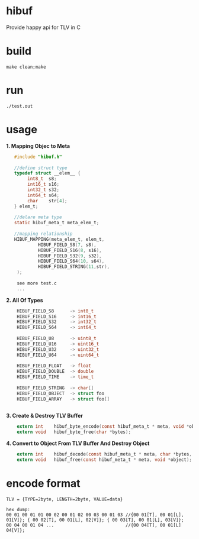 # hibuf
Provide happy api for TLV in C

# build
    make clean;make

# run
    ./test.out
    
# usage

**1. Mapping Objec to Meta**

```c
   #include "hibuf.h"
   
   //define struct type 
   typedef struct __elem__ {
        int8_t  s8;
        int16_t s16;
        int32_t s32;
        int64_t s64;
        char    str[4];
   } elem_t;
   
   //delare meta type
   static hibuf_meta_t meta_elem_t;
  
   //mapping relationship
   HIBUF_MAPPING(meta_elem_t, elem_t,
            HIBUF_FIELD_S8(7, s8),
            HIBUF_FIELD_S16(8, s16),
            HIBUF_FIELD_S32(9, s32),
            HIBUF_FIELD_S64(10, s64),
            HIBUF_FIELD_STRING(11,str),
    );
    
    see more test.c
    ...
```  

**2. All Of Types**

```c
    HIBUF_FIELD_S8      -> int8_t
    HIBUF_FIELD_S16     -> int16_t
    HIBUF_FIELD_S32     -> int32_t
    HIBUF_FIELD_S64     -> int64_t
   
    HIBUF_FIELD_U8      -> uint8_t
    HIBUF_FIELD_U16     -> uint16_t
    HIBUF_FIELD_U32     -> uint32_t
    HIBUF_FIELD_U64     -> uint64_t
    
    HIBUF_FIELD_FLOAT   -> float
    HIBUF_FIELD_DOUBLE  -> double
    HIBUF_FIELD_TIME    -> time_t
    
    HIBUF_FIELD_STRING  -> char[]
    HIBUF_FIELD_OBJECT  -> struct foo
    HIBUF_FIELD_ARRAY   -> struct foo[]
        
```

**3. Create & Destroy TLV Buffer**

```c
    extern int    hibuf_byte_encode(const hibuf_meta_t * meta, void *object, char **bytes);
    extern void   hibuf_byte_free(char *bytes);
 ```  
 
**4. Convert to Object From TLV Buffer And Destroy Object**

```c
    extern int    hibuf_decode(const hibuf_meta_t * meta, char *bytes, size_t size, void **object);
    extern void   hibuf_free(const hibuf_meta_t * meta, void *object);
```  


# encode format

```
TLV = {TYPE=2byte, LENGTH=2byte, VALUE=data}

hex dump:
00 01 00 01 01 00 02 00 01 02 00 03 00 01 03 //{00 01[T], 00 01[L], 01[V]}; { 00 02[T], 00 01[L], 02[V]}; { 00 03[T], 00 01[L], 03[V]};
00 04 00 01 04 ...                           //{00 04[T], 00 01[L] 04[V]};
```
